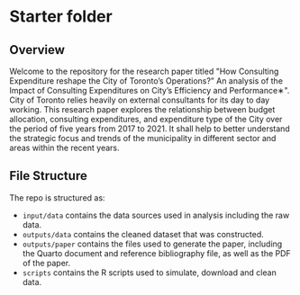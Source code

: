 # Starter folder

## Overview
Welcome to the repository for the research paper titled "How Consulting Expenditure reshape the City of Toronto’s Operations?” An analysis of the Impact of Consulting Expenditures on City’s
Efficiency and Performance∗". City of Toronto relies heavily on external consultants for its day to day working. This research paper explores the  relationship between budget allocation, consulting expenditures, and expenditure type of the City over the period of five years from 2017 to 2021. It shall help to better understand the strategic focus and trends of the municipality in different sector and areas within the recent years. 

## File Structure

The repo is structured as:

-   `input/data` contains the data sources used in analysis including the raw data.
-   `outputs/data` contains the cleaned dataset that was constructed.
-   `outputs/paper` contains the files used to generate the paper, including the Quarto document and reference bibliography file, as well as the PDF of the paper. 
-   `scripts` contains the R scripts used to simulate, download and clean data.
